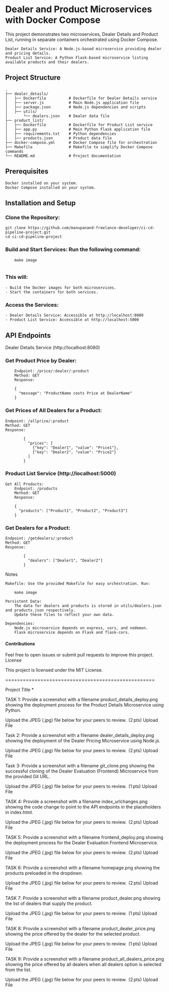 
# Dealer and Product Microservices with Docker Compose

This project demonstrates two microservices, Dealer Details and Product List, running in separate containers orchestrated using Docker Compose.

    Dealer Details Service: A Node.js-based microservice providing dealer and pricing details.
    Product List Service: A Python Flask-based microservice listing available products and their dealers.

## Project Structure
```
.
├── dealer_details/
│   ├── Dockerfile          # Dockerfile for Dealer Details service
│   ├── server.js           # Main Node.js application file
│   ├── package.json        # Node.js dependencies and scripts
│   ├── utils/
│       └── dealers.json    # Dealer data file
├── product_list/
│   ├── Dockerfile          # Dockerfile for Product List service
│   ├── app.py              # Main Python Flask application file
│   ├── requirements.txt    # Python dependencies
│   ├── products.json       # Product data file
├── docker-compose.yml      # Docker Compose file for orchestration
├── Makefile                # Makefile to simplify Docker Compose commands
└── README.md               # Project documentation
```

## Prerequisites

    Docker installed on your system.
    Docker Compose installed on your system.

## Installation and Setup

### Clone the Repository:

```
git clone https://github.com/manupanand-freelance-developer/ci-cd-pipeline-project.git
cd ci-cd-pipeline-project 
```

### Build and Start Services: Run the following command:
```
    make image
    
```

### This will:
    - Build the Docker images for both microservices.
    - Start the containers for both services.

### Access the Services:
    - Dealer Details Service: Accessible at http://localhost:8080
    - Product List Service: Accessible at http://localhost:5000


## API Endpoints
Dealer Details Service (http://localhost:8080)

### Get Product Price by Dealer:
        Endpoint: /price/:dealer/:product
        Method: GET
        Response:
```
    {
      "message": "ProductName costs Price at DealerName"
    }
```
### Get Prices of All Dealers for a Product:

    Endpoint: /allprice/:product
    Method: GET
    Response:
```
        {
          "prices": [
            {"key": "Dealer1", "value": "Price1"},
            {"key": "Dealer2", "value": "Price2"}
          ]
        }
```
### Product List Service (http://localhost:5000)

    Get All Products:
        Endpoint: /products
        Method: GET
        Response:
```
    {
      "products": ["Product1", "Product2", "Product3"]
    }
```
### Get Dealers for a Product:

    Endpoint: /getdealers/:product
    Method: GET
    Response:
```
        {
          "dealers": ["Dealer1", "Dealer2"]
        }
```
Notes

    Makefile: Use the provided Makefile for easy orchestration. Run:
```
    make image
```
    Persistent Data:
        The data for dealers and products is stored in utils/dealers.json and products.json respectively.
        Update these files to reflect your own data.

    Dependencies:
        Node.js microservice depends on express, cors, and nodemon.
        Flask microservice depends on Flask and flask-cors.

#### Contributions

Feel free to open issues or submit pull requests to improve this project.
License

This project is licensed under the MIT License.






===================================================

Project Title *
​

TASK 1: Provide a screenshot with a filename product_details_deploy.png showing the deployment process for the Product Details Microservice using Python.

Upload the JPEG (.jpg) file below for your peers to review.  (2 pts)
Upload File

Task 2: Provide a screenshot with a filename dealer_details_deploy.png showing the deployment of the Dealer Pricing Microservice using Node.js. 

Upload the JPEG (.jpg) file below for your peers to review.  (2 pts) 
Upload File

Task 3: Provide a screenshot with a filename git_clone.png showing the successful cloning of the Dealer Evaluation (Frontend) Microservice from the provided Git URL.

Upload the JPEG (.jpg) file below for your peers to review.  (1 pts)
Upload File

TASK 4: Provide a screenshot with a filename index_urlchanges.png showing the code change to point to the API endpoints in the placeholders in index.html.

Upload the JPEG (.jpg) file below for your peers to review.  (2 pts)
Upload File

TASK 5: Provide a screenshot with a filename frontend_deploy.png showing the deployment process for the Dealer Evaluation Frontend Microservice. 

Upload the JPEG (.jpg) file below for your peers to review.  (2 pts)
Upload File

TASK 6: Provide a screenshot with a filename homepage.png showing the products preloaded in the dropdown.

Upload the JPEG (.jpg) file below for your peers to review.  (2 pts)
Upload File

TASK 7: Provide a screenshot with a filename product_dealer.png showing the list of dealers that supply the product.

Upload the JPEG (.jpg) file below for your peers to review.  (1 pts)
Upload File

TASK 8: Provide a screenshot with a filename product_dealer_price.png showing the price offered by the dealer for the selected product.

Upload the JPEG (.jpg) file below for your peers to review.  (1 pts)
Upload File

TASK 9: Provide a screenshot with a filename product_all_dealers_price.png showing the price offered by all dealers when all dealers option is selected from the list.

Upload the JPEG (.jpg) file below for your peers to review.  (2 pts)
Upload File

